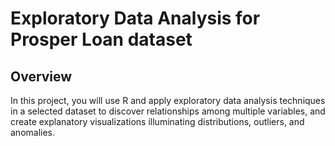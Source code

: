 # Exploratory Data Analysis for Prosper Loan dataset

## Overview
In this project, you will use R and apply exploratory data analysis techniques in a selected dataset to discover relationships among multiple variables, and create explanatory visualizations illuminating distributions, outliers, and anomalies.
